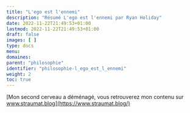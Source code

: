 ```yaml
---
title: "L'ego est l'ennemi"
description: "Résumé L'ego est l'ennemi par Ryan Holiday"
date: 2022-11-22T21:49:53+01:00
lastmod: 2022-11-22T21:49:53+01:00
draft: false
images: [ ]
type: docs
menu:
domaines:
parent: "philosophie"
identifier: "philosophie-l_ego_est_l_ennemi"
weight: 2
toc: true
---
```


[Mon second cerveau a déménagé, vous retrouverez mon contenu sur www.straumat.blog](https://www.straumat.blog/)